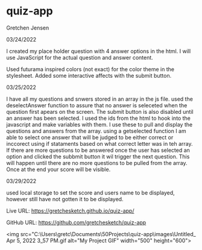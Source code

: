 # quiz-app

Gretchen Jensen

03/24/2022

I created my place holder question with 4 answer options in the html. I will use JavaScript for the actual question and answer content.

Used futurama inspired colors (not exact) for the color theme in the stylesheet. Added some interactive affects with the submit button.

03/25/2022

I have all my questions and snwers stored in an array in the js file. used the deselectAnswer function to assure that no answer is seleceted when the question first apears on the screen. The submit button is also disabled until an answer has been selected. I used the ids from the html to hook into the javascript and make variables with them. I use these to pull and display the questions and answers from the array. using a getselected function I am able to select one answer that will be judged to be either correct or inccorect using if stataments based on what correct letter was in teh array. If there are more questions to be answered once the user has selected an option and clicked the subbmit button it wil trigger the next question. This will happen until there are no more questions to be pulled from the array. Once at the end your score will be visible.

03/29/2022

used local storage to set the score and users name to be displayed, however still have not gotten it to be displayed.

Live URL: https://gretchesketch.github.io/quiz-app/

GitHub URL: https://github.com/gretchesketch/quiz-app


<img src="C:\Users\gretc\Documents\50Projects\quiz-app\images\Untitled_ Apr 5, 2022 3_57 PM.gif alt="My Project GIF" width="500" height="600">
